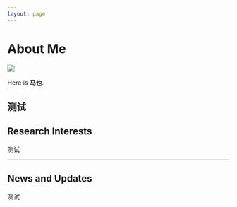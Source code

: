 ```yaml
---
layout: page
---
```


# About Me

<img src="https://caihanlin.com/caihanlin.jpg" class="floatpic">

Here is **马也**.<br>

测试
---

## Research Interests

测试

---

## News and Updates

测试

<br>

